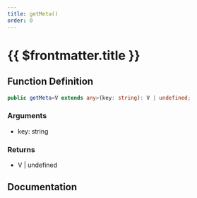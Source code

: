 ```yaml
---
title: getMeta()
order: 0
---
```


# {{ $frontmatter.title }}

<!--@include: ./getMeta_partial_header.md-->

## Function Definition

```ts
public getMeta<V extends any>(key: string): V | undefined;
```

### Arguments

* key: string

### Returns

* V | undefined

## Documentation

<!--@include: ./getMeta_partial_footer.md-->

